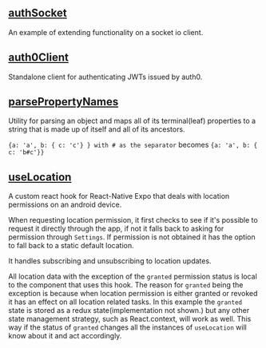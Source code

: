 ## [authSocket](authSocket.ts)
An example of extending functionality on a socket io client.


## [auth0Client](auth0Client.ts)
Standalone client for authenticating JWTs issued by auth0.


## [parsePropertyNames](parsePropertyNames.ts)
Utility for parsing an object and maps all of its terminal(leaf) properties
to a string that is made up of itself and all of its ancestors.

`{a: 'a', b: { c: 'c'} } with # as the separator` becomes `{a: 'a', b: { c: 'b#c'}}`


## [useLocation](useLocation)
A custom react hook for React-Native Expo that deals with location permissions
on an android device.

When requesting location permission, it first checks to see if it's possible to
request it directly through the app, if not it falls back to asking for permission
through `Settings`. If permission is not obtained it has the option to fall back to
a static default location.

It handles subscribing and unsubscribing to location updates.

All location data with the exception of the `granted` permission status is local
to the component that uses this hook. The reason for `granted` being the exception
is because when location permission is either granted or revoked it has an effect
on all location related tasks. In this example the `granted` state is stored as a
redux state(implementation not shown.) but any other state management strategy, such
as React.context, will work as well. This way if the status of `granted` changes all
the instances of `useLocation` will know about it and act accordingly. 